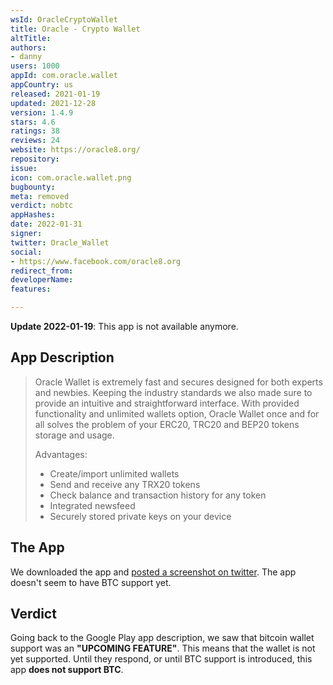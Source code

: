 ```yaml
---
wsId: OracleCryptoWallet
title: Oracle - Crypto Wallet
altTitle: 
authors:
- danny
users: 1000
appId: com.oracle.wallet
appCountry: us
released: 2021-01-19
updated: 2021-12-28
version: 1.4.9
stars: 4.6
ratings: 38
reviews: 24
website: https://oracle8.org/
repository: 
issue: 
icon: com.oracle.wallet.png
bugbounty: 
meta: removed
verdict: nobtc
appHashes: 
date: 2022-01-31
signer: 
twitter: Oracle_Wallet
social:
- https://www.facebook.com/oracle8.org
redirect_from: 
developerName: 
features: 

---
```


**Update 2022-01-19**: This app is not available anymore.

## App Description

> Oracle Wallet is extremely fast and secures designed for both experts and newbies. Keeping the industry standards we also made sure to provide an intuitive and straightforward interface. With provided functionality and unlimited wallets option, Oracle Wallet once and for all solves the problem of your ERC20, TRC20 and BEP20 tokens storage and usage․
>
> Advantages:
> - Create/import unlimited wallets
> - Send and receive any TRX20 tokens
> - Check balance and transaction history for any token
> - Integrated newsfeed
> - Securely stored private keys on your device

## The App

We downloaded the app and [posted a screenshot on twitter](https://twitter.com/BitcoinWalletz/status/1458351211078320128). The app doesn't seem to have BTC support yet.

## Verdict

Going back to the Google Play app description, we saw that bitcoin wallet support was an **"UPCOMING FEATURE"**. This means that the wallet is not yet supported. Until they respond, or until BTC support is introduced, this app **does not support BTC**.

